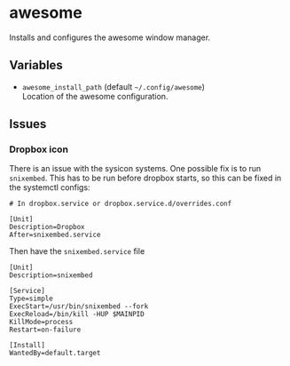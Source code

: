 awesome
=======

Installs and configures the awesome window manager.

## Variables

 * `awesome_install_path` (default `~/.config/awesome`)<br/>
   Location of the awesome configuration.

## Issues

### Dropbox icon

There is an issue with the sysicon systems. One possible fix is to run
`snixembed`. This has to be run before dropbox starts, so this can be fixed in
the systemctl configs:

```systemd
# In dropbox.service or dropbox.service.d/overrides.conf

[Unit]
Description=Dropbox
After=snixembed.service
```

Then have the `snixembed.service` file

```systemd
[Unit]
Description=snixembed

[Service]
Type=simple
ExecStart=/usr/bin/snixembed --fork
ExecReload=/bin/kill -HUP $MAINPID
KillMode=process
Restart=on-failure

[Install]
WantedBy=default.target
```

